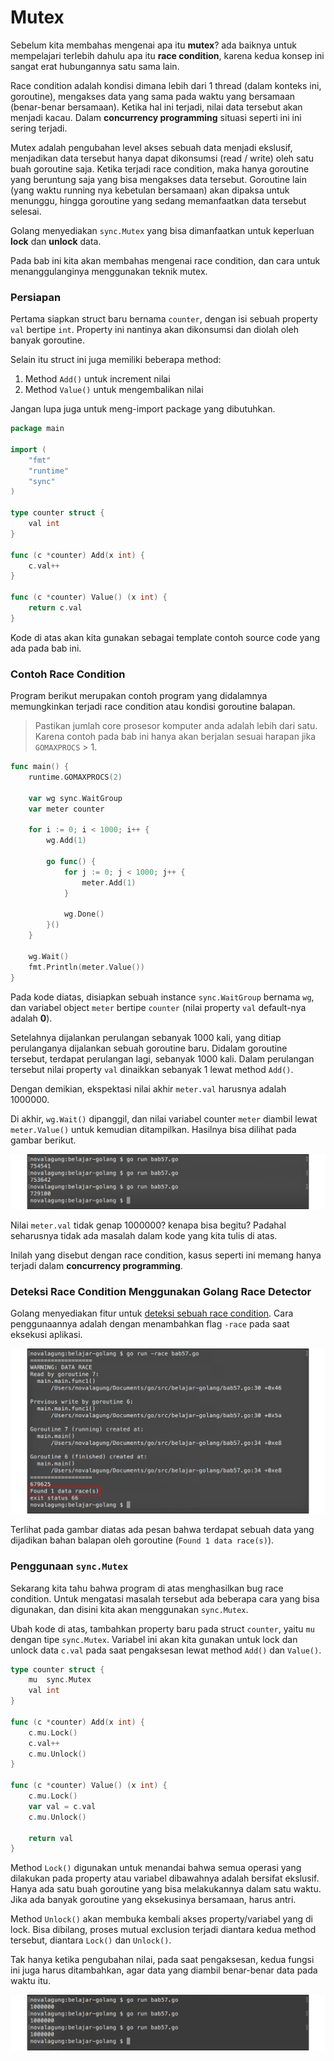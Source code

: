 # Mutex

Sebelum kita membahas mengenai apa itu **mutex**? ada baiknya untuk mempelajari terlebih dahulu apa itu **race condition**, karena kedua konsep ini sangat erat hubungannya satu sama lain.

Race condition adalah kondisi dimana lebih dari 1 thread (dalam konteks ini, goroutine), mengakses data yang sama pada waktu yang bersamaan (benar-benar bersamaan). Ketika hal ini terjadi, nilai data tersebut akan menjadi kacau. Dalam **concurrency programming** situasi seperti ini ini sering terjadi.

Mutex adalah pengubahan level akses sebuah data menjadi ekslusif, menjadikan data tersebut hanya dapat dikonsumsi (read / write) oleh satu buah goroutine saja. Ketika terjadi race condition, maka hanya goroutine yang beruntung saja yang bisa mengakses data tersebut. Goroutine lain (yang waktu running nya kebetulan bersamaan) akan dipaksa untuk menunggu, hingga goroutine yang sedang memanfaatkan data tersebut selesai.

Golang menyediakan `sync.Mutex` yang bisa dimanfaatkan untuk keperluan **lock** dan **unlock** data.

Pada bab ini kita akan membahas mengenai race condition, dan cara untuk menanggulanginya menggunakan teknik mutex.

### Persiapan

Pertama siapkan struct baru bernama `counter`, dengan isi sebuah property `val` bertipe `int`. Property ini nantinya akan dikonsumsi dan diolah oleh banyak goroutine.

Selain itu struct ini juga memiliki beberapa method:

 1. Method `Add()` untuk increment nilai
 2. Method `Value()` untuk mengembalikan nilai 

Jangan lupa juga untuk meng-import package yang dibutuhkan.

```go
package main

import (
    "fmt"
    "runtime"
    "sync"
)

type counter struct {
    val int
}

func (c *counter) Add(x int) {
    c.val++
}

func (c *counter) Value() (x int) {
    return c.val
}
```

Kode di atas akan kita gunakan sebagai template contoh source code yang ada pada bab ini.

### Contoh Race Condition

Program berikut merupakan contoh program yang didalamnya memungkinkan terjadi race condition atau kondisi goroutine balapan.

> Pastikan jumlah core prosesor komputer anda adalah lebih dari satu. Karena contoh pada bab ini hanya akan berjalan sesuai harapan jika `GOMAXPROCS` > 1.

```go
func main() {
    runtime.GOMAXPROCS(2)

    var wg sync.WaitGroup
    var meter counter

    for i := 0; i < 1000; i++ {
        wg.Add(1)

        go func() {
            for j := 0; j < 1000; j++ {
                meter.Add(1)
            }

            wg.Done()
        }()
    }

    wg.Wait()
    fmt.Println(meter.Value())
}
```

Pada kode diatas, disiapkan sebuah instance `sync.WaitGroup` bernama `wg`, dan variabel object `meter` bertipe `counter` (nilai property `val` default-nya adalah **0**).

Setelahnya dijalankan perulangan sebanyak 1000 kali, yang ditiap perulanganya dijalankan sebuah goroutine baru. Didalam goroutine tersebut, terdapat perulangan lagi, sebanyak 1000 kali. Dalam perulangan tersebut nilai property `val` dinaikkan sebanyak 1 lewat method `Add()`.

Dengan demikian, ekspektasi nilai akhir `meter.val` harusnya adalah 1000000.

Di akhir, `wg.Wait()` dipanggil, dan nilai variabel counter `meter` diambil lewat `meter.Value()` untuk kemudian ditampilkan. Hasilnya bisa dilihat pada gambar berikut.

![Contoh race condition](images/57_1_race_condition.png)

Nilai `meter.val` tidak genap 1000000? kenapa bisa begitu? Padahal seharusnya tidak ada masalah dalam kode yang kita tulis di atas.

Inilah yang disebut dengan race condition, kasus seperti ini memang hanya terjadi dalam **concurrency programming**.

### Deteksi Race Condition Menggunakan Golang Race Detector

Golang menyediakan fitur untuk [deteksi sebuah race condition](http://blog.golang.org/race-detector). Cara penggunaannya adalah dengan menambahkan flag `-race` pada saat eksekusi aplikasi.

![Race detector](images/57_2_race_detector.png)

Terlihat pada gambar diatas ada pesan bahwa terdapat sebuah data yang dijadikan bahan balapan oleh goroutine (`Found 1 data race(s)`).

### Penggunaan `sync.Mutex`

Sekarang kita tahu bahwa program di atas menghasilkan bug race condition. Untuk mengatasi masalah tersebut ada beberapa cara yang bisa digunakan, dan disini kita akan menggunakan `sync.Mutex`.

Ubah kode di atas, tambahkan property baru pada struct `counter`, yaitu `mu` dengan tipe `sync.Mutex`. Variabel ini akan kita gunakan untuk lock dan unlock data `c.val` pada saat pengaksesan lewat method `Add()` dan `Value()`.

```go
type counter struct {
    mu  sync.Mutex
    val int
}

func (c *counter) Add(x int) {
    c.mu.Lock()
    c.val++
    c.mu.Unlock()
}

func (c *counter) Value() (x int) {
    c.mu.Lock()
    var val = c.val
    c.mu.Unlock()

    return val
}
```

Method `Lock()` digunakan untuk menandai bahwa semua operasi yang dilakukan pada property atau variabel dibawahnya adalah bersifat ekslusif. Hanya ada satu buah goroutine yang bisa melakukannya dalam satu waktu. Jika ada banyak goroutine yang eksekusinya bersamaan, harus antri.

Method `Unlock()` akan membuka kembali akses property/variabel yang di lock. Bisa dibilang, proses mutual exclusion terjadi diantara kedua method tersebut, diantara `Lock()` dan `Unlock()`.

Tak hanya ketika pengubahan nilai, pada saat pengaksesan, kedua fungsi ini juga harus ditambahkan, agar data yang diambil benar-benar data pada waktu itu.

![Mutex](images/57_3_mutex.png)

<!-- https://en.wikipedia.org/wiki/Race_condition
http://blog.golang.org/race-detector
http://www.goinggo.net/2013/09/detecting-race-conditions-with-go.html
http://www.alexedwards.net/blog/understanding-mutexes
http://wysocki.in/golang-concurrency-data-races/
http://stackoverflow.com/questions/34510/what-is-a-race-condition
http://stackoverflow.com/questions/26521587/golang-how-to-share-value-message-or-mutex -->